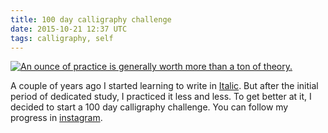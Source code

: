 ```yaml
---
title: 100 day calligraphy challenge
date: 2015-10-21 12:37 UTC
tags: calligraphy, self
---
```


[![An ounce of practice is generally worth more than a ton of theory.](/notes/2015-10-21-100-day-calligraphy-challenge/20151021-143849-nt-1-calligraphy.jpg)
](https://instagram.com/p/9F_4CTDv76/?taken-by=federicoweber)

A couple of years ago I started learning to write in [Italic](https://www.wikiwand.com/en/Italic_type). But after the initial period of dedicated study, I practiced it less and less.
To get better at it, I decided to start a 100 day calligraphy challenge.
You can follow my progress in [instagram](https://instagram.com/federicoweber/).
